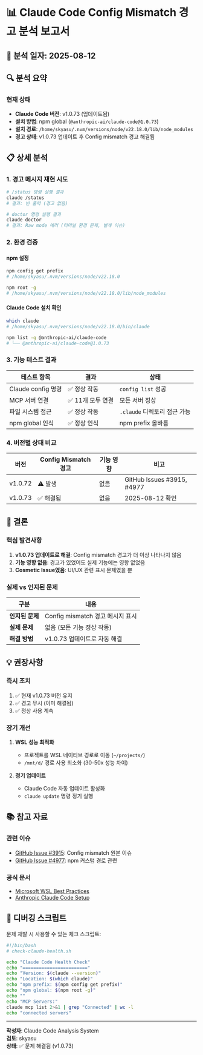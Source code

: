 # 📊 Claude Code Config Mismatch 경고 분석 보고서

## 📅 분석 일자: 2025-08-12

## 🔍 분석 요약

### 현재 상태
- **Claude Code 버전**: v1.0.73 (업데이트됨)
- **설치 방법**: npm global (`@anthropic-ai/claude-code@1.0.73`)
- **설치 경로**: `/home/skyasu/.nvm/versions/node/v22.18.0/lib/node_modules`
- **경고 상태**: v1.0.73 업데이트 후 Config mismatch 경고 해결됨

## 📋 상세 분석

### 1. 경고 메시지 재현 시도

```bash
# /status 명령 실행 결과
claude /status
# 결과: 빈 출력 (경고 없음)

# doctor 명령 실행 결과
claude doctor
# 결과: Raw mode 에러 (터미널 환경 문제, 별개 이슈)
```

### 2. 환경 검증

#### npm 설정
```bash
npm config get prefix
# /home/skyasu/.nvm/versions/node/v22.18.0

npm root -g
# /home/skyasu/.nvm/versions/node/v22.18.0/lib/node_modules
```

#### Claude Code 설치 확인
```bash
which claude
# /home/skyasu/.nvm/versions/node/v22.18.0/bin/claude

npm list -g @anthropic-ai/claude-code
# └── @anthropic-ai/claude-code@1.0.73
```

### 3. 기능 테스트 결과

| 테스트 항목 | 결과 | 상태 |
|------------|------|------|
| Claude config 명령 | ✅ 정상 작동 | `config list` 성공 |
| MCP 서버 연결 | ✅ 11개 모두 연결 | 모든 서버 정상 |
| 파일 시스템 접근 | ✅ 정상 작동 | `.claude` 디렉토리 접근 가능 |
| npm global 인식 | ✅ 정상 인식 | npm prefix 올바름 |

### 4. 버전별 상태 비교

| 버전 | Config Mismatch 경고 | 기능 영향 | 비고 |
|------|---------------------|-----------|------|
| v1.0.72 | ⚠️ 발생 | 없음 | GitHub Issues #3915, #4977 |
| v1.0.73 | ✅ 해결됨 | 없음 | 2025-08-12 확인 |

## 🎯 결론

### 핵심 발견사항

1. **v1.0.73 업데이트로 해결**: Config mismatch 경고가 더 이상 나타나지 않음
2. **기능 영향 없음**: 경고가 있었어도 실제 기능에는 영향 없었음
3. **Cosmetic Issue였음**: UI/UX 관련 표시 문제였을 뿐

### 실제 vs 인지된 문제

| 구분 | 내용 |
|------|------|
| **인지된 문제** | Config mismatch 경고 메시지 표시 |
| **실제 문제** | 없음 (모든 기능 정상 작동) |
| **해결 방법** | v1.0.73 업데이트로 자동 해결 |

## 💡 권장사항

### 즉시 조치
1. ✅ 현재 v1.0.73 버전 유지
2. ✅ 경고 무시 (이미 해결됨)
3. ✅ 정상 사용 계속

### 장기 개선
1. **WSL 성능 최적화**
   - 프로젝트를 WSL 네이티브 경로로 이동 (`~/projects/`)
   - `/mnt/d/` 경로 사용 최소화 (30-50x 성능 차이)

2. **정기 업데이트**
   - Claude Code 자동 업데이트 활성화
   - `claude update` 명령 정기 실행

## 📚 참고 자료

### 관련 이슈
- [GitHub Issue #3915](https://github.com/anthropics/claude-code/issues/3915): Config mismatch 원본 이슈
- [GitHub Issue #4977](https://github.com/anthropics/claude-code/issues/4977): npm 커스텀 경로 관련

### 공식 문서
- [Microsoft WSL Best Practices](https://learn.microsoft.com/en-us/windows/wsl/setup/environment)
- [Anthropic Claude Code Setup](https://docs.anthropic.com/en/docs/claude-code/setup)

## 🔧 디버깅 스크립트

문제 재발 시 사용할 수 있는 체크 스크립트:

```bash
#!/bin/bash
# check-claude-health.sh

echo "Claude Code Health Check"
echo "========================"
echo "Version: $(claude --version)"
echo "Location: $(which claude)"
echo "npm prefix: $(npm config get prefix)"
echo "npm global: $(npm root -g)"
echo ""
echo "MCP Servers:"
claude mcp list 2>&1 | grep "Connected" | wc -l
echo "connected servers"
```

---

**작성자**: Claude Code Analysis System  
**검토**: skyasu  
**상태**: ✅ 문제 해결됨 (v1.0.73)